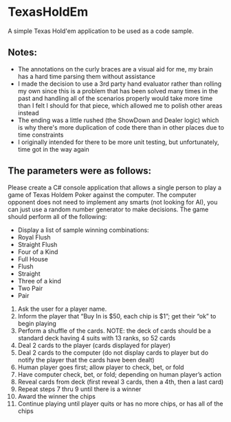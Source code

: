 # TexasHoldEm
A simple Texas Hold'em application to be used as a code sample.

## Notes:
- The annotations on the curly braces are a visual aid for me, my brain has a hard time parsing them without assistance
- I made the decision to use a 3rd party hand evaluator rather than rolling my own since this is a problem that has been solved many times in the past and handling all of the scenarios properly would take more time than I felt I should for that piece, which allowed me to polish other areas instead
- The ending was a little rushed (the ShowDown and Dealer logic) which is why there's more duplication of code there than in other places due to time constraints
- I originally intended for there to be more unit testing, but unfortunately, time got in the way again

## The parameters were as follows:

Please create a C# console application that allows a single person to play a game of Texas Holdem Poker against the computer.
The computer opponent does not need to implement any smarts (not looking for AI), you can just use a random number generator to make decisions.
The game should perform all of the following:

- Display a list of sample winning combinations:
- Royal Flush
- Straight Flush
- Four of a Kind
- Full House
- Flush
- Straight
- Three of a kind
- Two Pair
- Pair

1) Ask the user for a player name.
2) Inform the player that “Buy In is $50, each chip is $1”; get their “ok” to begin playing
3) Perform a shuffle of the cards. NOTE: the deck of cards should be a standard deck having 4 suits with 13 ranks, so 52 cards
4) Deal 2 cards to the player (cards displayed for player)
5) Deal 2 cards to the computer (do not display cards to player but do notify the player that the cards have been dealt)
6) Human player goes first; allow player to check, bet, or fold
7) Have computer check, bet, or fold; depending on human player’s action
8) Reveal cards from deck (first reveal 3 cards, then a 4th, then a last card)
9) Repeat steps 7 thru 9 until there is a winner
10) Award the winner the chips
11) Continue playing until player quits or has no more chips, or has all of the chips
